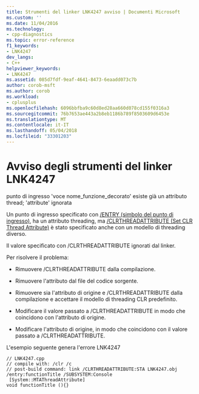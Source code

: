 ```yaml
---
title: Strumenti del linker LNK4247 avviso | Documenti Microsoft
ms.custom: ''
ms.date: 11/04/2016
ms.technology:
- cpp-diagnostics
ms.topic: error-reference
f1_keywords:
- LNK4247
dev_langs:
- C++
helpviewer_keywords:
- LNK4247
ms.assetid: 085d7fdf-9eaf-4641-8473-6eaadd073c7b
author: corob-msft
ms.author: corob
ms.workload:
- cplusplus
ms.openlocfilehash: 6096bbfba9c60d8ed28aa660d078cd155f0316a3
ms.sourcegitcommit: 76b7653ae443a2b8eb1186b789f8503609d6453e
ms.translationtype: MT
ms.contentlocale: it-IT
ms.lasthandoff: 05/04/2018
ms.locfileid: "33301203"
---
```

# <a name="linker-tools-warning-lnk4247"></a>Avviso degli strumenti del linker LNK4247
punto di ingresso 'voce nome_funzione_decorato' esiste già un attributo thread; 'attribute' ignorata  
  
 Un punto di ingresso specificato con [/ENTRY (simbolo del punto di ingresso)](../../build/reference/entry-entry-point-symbol.md), ha un attributo threading, ma [/CLRTHREADATTRIBUTE (Set CLR Thread Attribute)](../../build/reference/clrthreadattribute-set-clr-thread-attribute.md) è stato specificato anche con un modello di threading diverso.  
  
 Il valore specificato con /CLRTHREADATTRIBUTE ignorati dal linker.  
  
 Per risolvere il problema:  
  
-   Rimuovere /CLRTHREADATTRIBUTE dalla compilazione.  
  
-   Rimuovere l'attributo dal file del codice sorgente.  
  
-   Rimuovere sia l'attributo di origine e /CLRTHREADATTRIBUTE dalla compilazione e accettare il modello di threading CLR predefinito.  
  
-   Modificare il valore passato a /CLRTHREADATTRIBUTE in modo che coincidono con l'attributo di origine.  
  
-   Modificare l'attributo di origine, in modo che coincidono con il valore passato a /CLRTHREADATTRIBUTE.  
  
 L'esempio seguente genera l'errore LNK4247  
  
```  
// LNK4247.cpp  
// compile with: /clr /c  
// post-build command: link /CLRTHREADATTRIBUTE:STA LNK4247.obj /entry:functionTitle /SUBSYSTEM:Console  
 [System::MTAThreadAttribute]  
void functionTitle (){}  
```